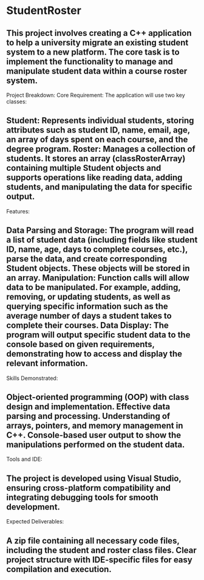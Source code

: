 # StudentRoster

This project involves creating a C++ application to help a university migrate an existing student system to a new platform. The core task is to implement the functionality to manage and manipulate student data within a course roster system.
-------------------------------------------------------------------------------------------
Project Breakdown:
Core Requirement: The application will use two key classes:

Student: Represents individual students, storing attributes such as student ID, name, email, age, an array of days spent on each course, and the degree program.
Roster: Manages a collection of students. It stores an array (classRosterArray) containing multiple Student objects and supports operations like reading data, adding students, and manipulating the data for specific output.
--------------------------------------------------------------------------------------------
Features:

Data Parsing and Storage: The program will read a list of student data (including fields like student ID, name, age, days to complete courses, etc.), parse the data, and create corresponding Student objects. These objects will be stored in an array.
Manipulation: Function calls will allow data to be manipulated. For example, adding, removing, or updating students, as well as querying specific information such as the average number of days a student takes to complete their courses.
Data Display: The program will output specific student data to the console based on given requirements, demonstrating how to access and display the relevant information.
--------------------------------------------------------------------------------------------
Skills Demonstrated:

Object-oriented programming (OOP) with class design and implementation.
Effective data parsing and processing.
Understanding of arrays, pointers, and memory management in C++.
Console-based user output to show the manipulations performed on the student data.
--------------------------------------------------------------------------------------------
Tools and IDE:

The project is developed using Visual Studio, ensuring cross-platform compatibility and integrating debugging tools for smooth development.
--------------------------------------------------------------------------------------------
Expected Deliverables:

A zip file containing all necessary code files, including the student and roster class files.
Clear project structure with IDE-specific files for easy compilation and execution.
--------------------------------------------------------------------------------------------
